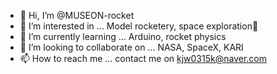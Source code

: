 - 👋 Hi, I’m @MUSEON-rocket
- 👀 I’m interested in ... Model rocketery, space exploration🚀
- 🌱 I’m currently learning ... Arduino, rocket physics
- 💞️ I’m looking to collaborate on ... NASA, SpaceX, KARI
- 📫 How to reach me ... contact me on kjw0315k@naver.com

<!---
MUSEON-rocket/MUSEON-rocket is a ✨ special ✨ repository because its `README.md` (this file) appears on your GitHub profile.
You can click the Preview link to take a look at your changes.
--->
